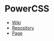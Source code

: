# PowerCSS
- [Wiki](https://github.com/moton-03/PowerCSS/wiki)
- [Repository](https://github.com/moton-03/PowerCSS)
- [Page](https://moton-03.github.io/PowerCSS)
